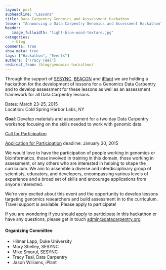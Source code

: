 ```yaml
---
layout: post
subheadline: "Lessons"
title: Data Carpentry Genomics and Asssessment Hackathon
teaser: "Announcing a Data Carpentry Genomics and Assessment Hackathon"
header:
   image_fullwidth: "light-blue-wood-texture.jpg"
categories:
   - blog
comments: true
show_meta: true
tags: ["Hackathon", "Events"]
authors: ["Tracy Teal"]
redirect_from: /blog/genomics-hackathon/
---
```


Through the support of [SESYNC](https://www.sesync.org), [BEACON](http://beacon-center.org) and
[iPlant](http://www.iplantcollaborative.org) we are
holding a hackathon for the development of lessons for a Genomics Data Carpentry and to develop
assessment for these lessons as well as an assessment framework for all Data Carpentry lessons.

Dates: March 23-25, 2015  
Location: Cold Spring Harbor Labs, NY

**Goal**: Develop materials and assessment for a two day Data Carpentry workshop focusing on the skills needed to work with genomic data

[Call for Participation](http://goo.gl/iLvaP0)

[Application for Participation](http://goo.gl/dqmkwI)  deadline: January 30, 2015


We would love to have the participation of people working in genomics or bioinformatics, those involved in
training in this domain, those working in assessment, or any others who are interested in helping to shape the curriculum.
We aim to assemble a diverse and interdisciplinary group of scientists, educators, and developers, encompassing various
levels of experience and a broad set of skills and encourage applications from anyone interested.

We're very excited about this event and the opportunity to develop lessons targeting genomics researchers and build
assessment in to the curriculum. Travel support is available. Please apply to participate!

If you are wondering if you should apply to participate in this hackathon or have any questions, please get in touch
<admin@datacarpentry.org>


####

#### Organizing Committee
- Hilmar Lapp, Duke University
- Mary Shelley, SESYNC
- Mike Smorul, SESYNC
- Tracy Teal, Data Carpentry
- Jason Williams, iPlant
